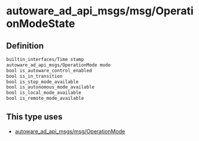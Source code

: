 # autoware_ad_api_msgs/msg/OperationModeState

## Definition

```txt
builtin_interfaces/Time stamp
autoware_ad_api_msgs/OperationMode mode
bool is_autoware_control_enabled
bool is_in_transition
bool is_stop_mode_available
bool is_autonomous_mode_available
bool is_local_mode_available
bool is_remote_mode_available
```

## This type uses

- [autoware_ad_api_msgs/msg/OperationMode](../../autoware_ad_api_msgs/msg/operation_mode.md)
